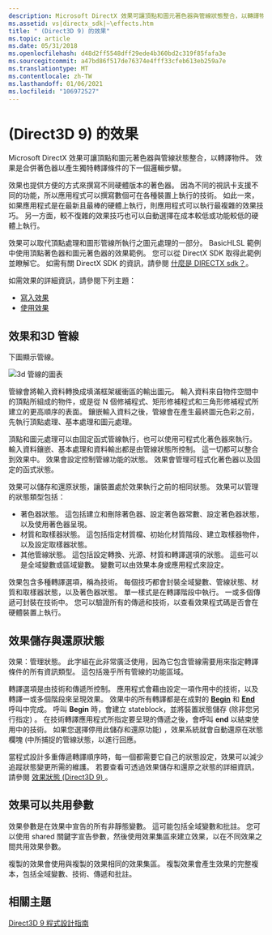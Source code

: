 ```yaml
---
description: Microsoft DirectX 效果可讓頂點和圖元著色器與管線狀態整合，以轉譯物件。 效果是合併著色器以產生獨特轉譯條件的下一個邏輯步驟。
ms.assetid: vs|directx_sdk|~\effects.htm
title: " (Direct3D 9) 的效果"
ms.topic: article
ms.date: 05/31/2018
ms.openlocfilehash: d48d2ff5548dff29ede4b360bd2c319f85fafa3e
ms.sourcegitcommit: a47bd86f517de76374e4fff33cfeb613eb259a7e
ms.translationtype: MT
ms.contentlocale: zh-TW
ms.lasthandoff: 01/06/2021
ms.locfileid: "106972527"
---
```

# <a name="effects-direct3d-9"></a> (Direct3D 9) 的效果

Microsoft DirectX 效果可讓頂點和圖元著色器與管線狀態整合，以轉譯物件。 效果是合併著色器以產生獨特轉譯條件的下一個邏輯步驟。

效果也提供方便的方式來撰寫不同硬體版本的著色器。 因為不同的視訊卡支援不同的功能，所以應用程式可以撰寫數個可在各種裝置上執行的技術。 如此一來，如果應用程式是在最新且最棒的硬體上執行，則應用程式可以執行最複雜的效果技巧。 另一方面，較不復雜的效果技巧也可以自動選擇在成本較低或功能較低的硬體上執行。

效果可以取代頂點處理和圖形管線所執行之圖元處理的一部分。 BasicHLSL 範例中使用頂點著色器和圖元著色器的效果範例。 您可以從 DirectX SDK 取得此範例並瞭解它。 如需有關 DirectX SDK 的資訊，請參閱 [什麼是 DIRECTX sdk？](../directx-sdk--august-2009-.md)。

如需效果的詳細資訊，請參閱下列主題：

-   [寫入效果](writing-an-effect.md)
-   [使用效果](using-an-effect.md)

## <a name="effects-and-the-3d-pipeline"></a>效果和3D 管線

下圖顯示管線。

![3d 管線的圖表](images/effects-block-diagram.png)

管線會將輸入資料轉換成填滿框架緩衝區的輸出圖元。 輸入資料來自物件空間中的頂點所組成的物件，或是從 N 個修補程式、矩形修補程式和三角形修補程式所建立的更高順序的表面。 鑲嵌輸入資料之後，管線會在產生最終圖元色彩之前，先執行頂點處理、基本處理和圖元處理。

頂點和圖元處理可以由固定函式管線執行，也可以使用可程式化著色器來執行。 輸入資料鑲嵌、基本處理和資料輸出都是由管線狀態所控制。 這一切都可以整合到效果中。 效果會設定控制管線功能的狀態。 效果會管理可程式化著色器以及固定的函式狀態。

效果可以儲存和還原狀態，讓裝置處於效果執行之前的相同狀態。 效果可以管理的狀態類型包括：

-   著色器狀態。 這包括建立和刪除著色器、設定著色器常數、設定著色器狀態，以及使用著色器呈現。
-   材質和取樣器狀態。 這包括指定材質檔、初始化材質階段、建立取樣器物件，以及設定取樣器狀態。
-   其他管線狀態。 這包括設定轉換、光源、材質和轉譯選項的狀態。 這些可以是全域變數或區域變數。 變數可以由效果本身或應用程式來設定。

效果包含多種轉譯選項，稱為技術。 每個技巧都會封裝全域變數、管線狀態、材質和取樣器狀態，以及著色器狀態。 單一樣式是在轉譯階段中執行。 一或多個傳遞可封裝在技術中。 您可以驗證所有的傳遞和技術，以查看效果程式碼是否會在硬體裝置上執行。

## <a name="effects-save-and-restore-state"></a>效果儲存與還原狀態

效果：管理狀態。 此字組在此非常廣泛使用，因為它包含管線需要用來指定轉譯條件的所有資訊類型。 這包括幾乎所有管線的功能區域。

轉譯選項是由技術和傳遞所控制。 應用程式會藉由設定一項作用中的技術，以及轉譯一或多個階段來呈現效果。 效果中的所有轉譯都是在成對的 [**Begin**](id3dxeffect--begin.md) 和 [**End**](id3dxeffect--end.md) 呼叫中完成。 呼叫 **Begin** 時，會建立 stateblock，並將裝置狀態儲存 (除非您另行指定) 。 在技術轉譯應用程式所指定要呈現的傳遞之後，會呼叫 **end** 以結束使用中的技術。 如果您選擇停用此儲存和還原功能) ，效果系統就會自動還原在狀態欄塊 (中所捕捉的管線狀態，以進行回應。

當程式設計多重傳遞轉譯順序時，每一個都需要它自己的狀態設定，效果可以減少追蹤狀態變更所需的維護。 若要查看可透過效果儲存和還原之狀態的詳細資訊，請參閱 [效果狀態 (Direct3D 9) ](effect-states.md)。

## <a name="effects-can-share-parameters"></a>效果可以共用參數

效果參數是在效果中宣告的所有非靜態變數。 這可能包括全域變數和批註。 您可以使用 shared 關鍵字宣告參數，然後使用效果集區來建立效果，以在不同效果之間共用效果參數。

複製的效果會使用與複製的效果相同的效果集區。 複製效果會產生效果的完整複本，包括全域變數、技術、傳遞和批註。

## <a name="related-topics"></a>相關主題

<dl> <dt>

[Direct3D 9 程式設計指南](dx9-graphics-programming-guide.md)
</dt> </dl>

 

 
